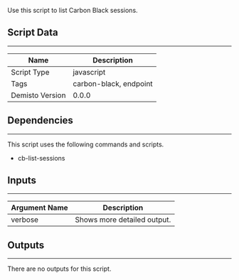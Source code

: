 Use this script to list Carbon Black sessions.

## Script Data
---

| **Name** | **Description** |
| --- | --- |
| Script Type | javascript |
| Tags | carbon-black, endpoint |
| Demisto Version | 0.0.0 |

## Dependencies
---
This script uses the following commands and scripts.
* cb-list-sessions

## Inputs
---

| **Argument Name** | **Description** |
| --- | --- |
| verbose | Shows more detailed output. |

## Outputs
---
There are no outputs for this script.

